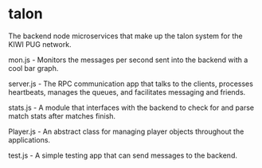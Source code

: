 # talon
The backend node microservices that make up the talon system for the KIWI PUG network.

mon.js    - Monitors the messages per second sent into the backend with a cool bar graph.

server.js - The RPC communication app that talks to the clients, processes heartbeats, manages the queues, and
facilitates messaging and friends.

stats.js  - A module that interfaces with the backend to check for and parse match stats after matches finish.

Player.js - An abstract class for managing player objects throughout the applications.

test.js   - A simple testing app that can send messages to the backend.
